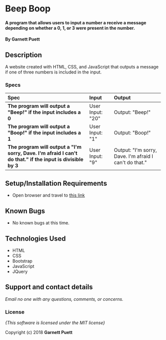 # Beep Boop

#### A program that allows users to input a number a receive a message depending on whether a 0, 1, or 3 were present in the number.

#### By Garnett Puett

## Description

A website created with HTML, CSS, and JavaScript that outputs a message if one of three numbers is included in the input.

### Specs
| Spec | Input | Output |
| :-------------     | :------------- | :------------- |
|**The program will output a "Beep!" if the input includes a 0**| User Input: "20" | Output: "Beep!" |
|**The program will output a "Boop!" if the input includes a 1**| User Input: "1" | Output: "Boop!"|
|**The program will output a "I'm sorry, Dave. I'm afraid I can't do that." if the input is divisible by 3**| User Input: "9" | Output: "I'm sorry, Dave. I'm afraid I can't do that." |

## Setup/Installation Requirements
* Open browser and travel to <a href="https://gpuett.github.io/beep-boop/">this link</a>

## Known Bugs
* No known bugs at this time.

## Technologies Used
* HTML
* CSS
* Bootstrap
* JavaScript
* JQuery

## Support and contact details

_Email no one with any questions, comments, or concerns._

### License

*{This software is licensed under the MIT license}*

Copyright (c) 2018 **Garnett Puett**
